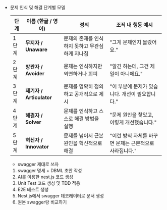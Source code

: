 - 문제 인식 및 해결 단계별 모델
    
    | 단계 | 이름 (한글 / 영어) | 정의 | 조직 내 행동 예시 |
    | --- | --- | --- | --- |
    | 1단계 | **무지자 / Unaware** | 문제의 존재를 인식하지 못하고 무관심하게 지나침 | "그게 문제인지 몰랐어요." |
    | 2단계 | **방관자 / Avoider** | 문제는 인식하지만 외면하거나 회피 | "알긴 하는데, 그건 제 일이 아니에요." |
    | 3단계 | **제기자 / Articulator** | 문제를 명확히 정의하고 공개적으로 제시 | "이 부분에 문제가 있습니다. 개선이 필요합니다." |
    | 4단계 | **해결자 / Solver** | 문제를 인식하고 스스로 해결 방법을 실행 | "문제 원인을 찾았고, 이렇게 개선했습니다." |
    | 5단계 | **혁신자 / Innovator** | 문제를 넘어서 근본 원인을 혁신적으로 해결 | "이런 방식 자체를 바꾸면 문제는 근본적으로 사라집니다." |

    - swagger 제대로 쓰자

    1. swagger 명세 + DBML 초안 작성
    2. AI를 이용한 nest.js 코드 생성
    3. Unit Test 코드 생성 및 TDD 적용
    4. E2E 테스트 생성
    5. Nest.js에서 swagger 데코레이터로 문서 생성
    6. 원본 swagger랑 비교하기